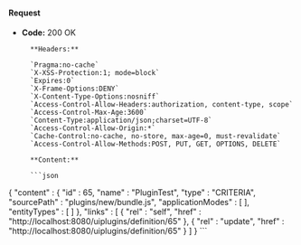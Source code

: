 #### Request

* **Code:** 200 OK

        **Headers:**

        `Pragma:no-cache`
        `X-XSS-Protection:1; mode=block`
        `Expires:0`
        `X-Frame-Options:DENY`
        `X-Content-Type-Options:nosniff`
        `Access-Control-Allow-Headers:authorization, content-type, scope`
        `Access-Control-Max-Age:3600`
        `Content-Type:application/json;charset=UTF-8`
        `Access-Control-Allow-Origin:*`
        `Cache-Control:no-cache, no-store, max-age=0, must-revalidate`
        `Access-Control-Allow-Methods:POST, PUT, GET, OPTIONS, DELETE`

        **Content:**

        ```json
    
{
  "content" : {
    "id" : 65,
    "name" : "PluginTest",
    "type" : "CRITERIA",
    "sourcePath" : "plugins/new/bundle.js",
    "applicationModes" : [ ],
    "entityTypes" : [ ]
  },
  "links" : [ {
    "rel" : "self",
    "href" : "http://localhost:8080/uiplugins/definition/65"
  }, {
    "rel" : "update",
    "href" : "http://localhost:8080/uiplugins/definition/65"
  } ]
}
        ```
